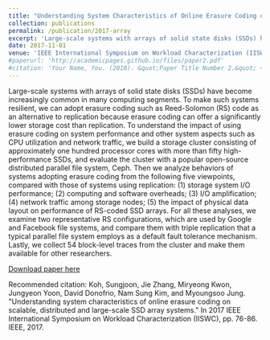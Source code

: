 ```yaml
---
title: "Understanding System Characteristics of Online Erasure Coding on Scalable, Distributed and Large-Scale SSD Array Systems"
collection: publications
permalink: /publication/2017-array
excerpt: 'Large-scale systems with arrays of solid state disks (SSDs) have become increasingly common in many computing segments. To make such systems resilient, we can adopt erasure coding such as Reed-Solomon (RS) code as an alternative to replication because erasure coding can offer a significantly lower storage cost than replication. To understand the impact of using erasure coding on system performance and other system aspects such as CPU utilization and network traffic, we build a storage cluster consisting of approximately one hundred processor cores with more than fifty high-performance SSDs…'
date: 2017-11-01
venue: 'IEEE International Symposium on Workload Characterization (IISWC)'
#paperurl: 'http://academicpages.github.io/files/paper2.pdf'
#citation: 'Your Name, You. (2010). &quot;Paper Title Number 2.&quot; <i>Journal 1</i>. 1(2).'
---
```

Large-scale systems with arrays of solid state disks (SSDs) have become increasingly common in many computing segments. To make such systems resilient, we can adopt erasure coding such as Reed-Solomon (RS) code as an alternative to replication because erasure coding can offer a significantly lower storage cost than replication. To understand the impact of using erasure coding on system performance and other system aspects such as CPU utilization and network traffic, we build a storage cluster consisting of approximately one hundred processor cores with more than fifty high-performance SSDs, and evaluate the cluster with a popular open-source distributed parallel file system, Ceph. Then we analyze behaviors of systems adopting erasure coding from the following five viewpoints, compared with those of systems using replication: (1) storage system I/O performance; (2) computing and software overheads; (3) I/O amplification; (4) network traffic among storage nodes; (5) the impact of physical data layout on performance of RS-coded SSD arrays. For all these analyses, we examine two representative RS configurations, which are used by Google and Facebook file systems, and compare them with triple replication that a typical parallel file system employs as a default fault tolerance mechanism. Lastly, we collect 54 block-level traces from the cluster and make them available for other researchers.

[Download paper here](https://arxiv.org/pdf/1709.05365.pdf)

Recommended citation: Koh, Sungjoon, Jie Zhang, Miryeong Kwon, Jungyeon Yoon, David Donofrio, Nam Sung Kim, and Myoungsoo Jung. "Understanding system characteristics of online erasure coding on scalable, distributed and large-scale SSD array systems." In 2017 IEEE International Symposium on Workload Characterization (IISWC), pp. 76-86. IEEE, 2017.